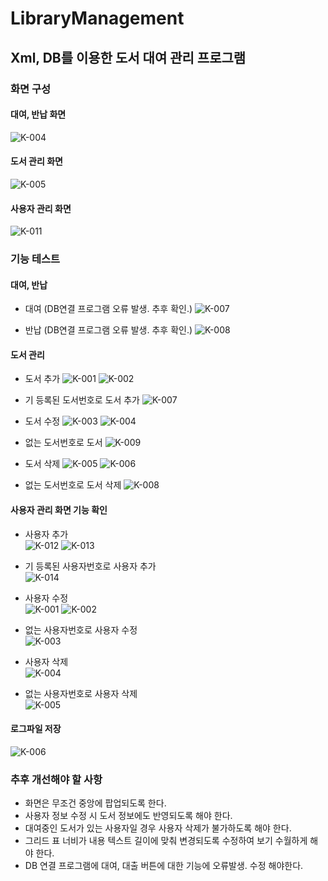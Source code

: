 # LibraryManagement
## Xml, DB를 이용한 도서 대여 관리 프로그램

### 화면 구성

#### 대여, 반납 화면
![K-004](https://user-images.githubusercontent.com/59382990/84109819-784a3b80-aa5e-11ea-9161-66e199254c00.jpg)

#### 도서 관리 화면
![K-005](https://user-images.githubusercontent.com/59382990/84109860-9d3eae80-aa5e-11ea-8049-aadc6322d576.jpg)

#### 사용자 관리 화면
![K-011](https://user-images.githubusercontent.com/59382990/84111259-851c5e80-aa61-11ea-9e5e-1b4cb3bcc52d.jpg)

### 기능 테스트

#### 대여, 반납

- 대여 (DB연결 프로그램 오류 발생. 추후 확인.)
![K-007](https://user-images.githubusercontent.com/59382990/84110252-7af96080-aa5f-11ea-9d3e-07b303c6558b.jpg)

- 반납 (DB연결 프로그램 오류 발생. 추후 확인.)
![K-008](https://user-images.githubusercontent.com/59382990/84110255-7c2a8d80-aa5f-11ea-89f6-1810b865ba20.jpg)

#### 도서 관리

- 도서 추가
![K-001](https://user-images.githubusercontent.com/59382990/84110716-58b41280-aa60-11ea-9d16-8405d4e4b476.jpg)
![K-002](https://user-images.githubusercontent.com/59382990/84110720-5a7dd600-aa60-11ea-8809-1b2a388793ee.jpg)

- 기 등록된 도서번호로 도서 추가
![K-007](https://user-images.githubusercontent.com/59382990/84111009-f3145600-aa60-11ea-97dc-fb789dddd8f4.jpg)

- 도서 수정
![K-003](https://user-images.githubusercontent.com/59382990/84110722-5b166c80-aa60-11ea-8183-d85cd84fe7e3.jpg)
![K-004](https://user-images.githubusercontent.com/59382990/84110723-5baf0300-aa60-11ea-96e5-6867e2acfb23.jpg)

- 없는 도서번호로 도서 
![K-009](https://user-images.githubusercontent.com/59382990/84111102-2a830280-aa61-11ea-9598-a5f27ac2cfbd.jpg)

- 도서 삭제
![K-005](https://user-images.githubusercontent.com/59382990/84110725-5c479980-aa60-11ea-9756-c1456fa090b5.jpg)
![K-006](https://user-images.githubusercontent.com/59382990/84110727-5ce03000-aa60-11ea-972a-a89e1080db87.jpg)

- 없는 도서번호로 도서 삭제
![K-008](https://user-images.githubusercontent.com/59382990/84111049-06bfbc80-aa61-11ea-8656-e8920008e677.jpg)

#### 사용자 관리 화면 기능 확인

- 사용자 추가   
![K-012](https://user-images.githubusercontent.com/59382990/84111411-d6c4e900-aa61-11ea-96d0-5ce16c882bf1.jpg)
![K-013](https://user-images.githubusercontent.com/59382990/84111412-d7f61600-aa61-11ea-82e1-a28f970d6c7b.jpg)

- 기 등록된 사용자번호로 사용자 추가   
![K-014](https://user-images.githubusercontent.com/59382990/84111545-1f7ca200-aa62-11ea-9aff-295d0a7c07f8.jpg)

- 사용자 수정   
![K-001](https://user-images.githubusercontent.com/59382990/84111846-ab8ec980-aa62-11ea-9d96-4e17ded70baa.jpg)
![K-002](https://user-images.githubusercontent.com/59382990/84111849-acbff680-aa62-11ea-81c6-fa886c8150e2.jpg)

- 없는 사용자번호로 사용자 수정   
![K-003](https://user-images.githubusercontent.com/59382990/84111850-ad588d00-aa62-11ea-81a9-5afcdc0792f3.jpg)

- 사용자 삭제   
![K-004](https://user-images.githubusercontent.com/59382990/84111853-adf12380-aa62-11ea-8732-0fb7da5f972e.jpg)

- 없는 사용자번호로 사용자 삭제   
![K-005](https://user-images.githubusercontent.com/59382990/84111855-ae89ba00-aa62-11ea-88f8-d4dfeb50dcc6.jpg)

#### 로그파일 저장   
![K-006](https://user-images.githubusercontent.com/59382990/84112801-65d30080-aa64-11ea-9f62-2e9d298c3c72.jpg)

### 추후 개선해야 할 사항
- 화면은 무조건 중앙에 팝업되도록 한다.
- 사용자 정보 수정 시 도서 정보에도 반영되도록 해야 한다.
- 대여중인 도서가 있는 사용자일 경우 사용자 삭제가 불가하도록 해야 한다.
- 그리드 표 너비가 내용 텍스트 길이에 맞춰 변경되도록 수정하여 보기 수월하게 해야 한다.
- DB 연결 프로그램에 대여, 대출 버튼에 대한 기능에 오류발생. 수정 해야한다.

